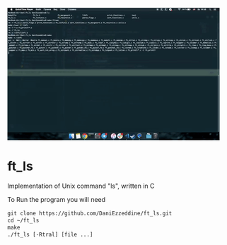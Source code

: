 ![ft_ls.gif](https://github.com/DaniEzzeddine/ft_ls/blob/master/ft_ls.gif)

# ft_ls
Implementation of Unix command "ls", written in C

To Run the program you will need
```
git clone https://github.com/DaniEzzeddine/ft_ls.git
cd ~/ft_ls
make
./ft_ls [-Rtral] [file ...]
```
